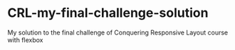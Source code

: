 # CRL-my-final-challenge-solution
   My solution to the final challenge of Conquering Responsive Layout course with flexbox

